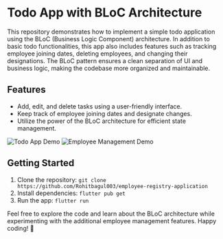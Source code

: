 # Todo App with BLoC Architecture

This repository demonstrates how to implement a simple todo application using the BLoC (Business Logic Component) architecture. In addition to basic todo functionalities, this app also includes features such as tracking employee joining dates, deleting employees, and changing their designations. The BLoC pattern ensures a clean separation of UI and business logic, making the codebase more organized and maintainable.

## Features

- Add, edit, and delete tasks using a user-friendly interface.
- Keep track of employee joining dates and designate changes.
- Utilize the power of the BLoC architecture for efficient state management.

![Todo App Demo](demo/todo_app.gif)
![Employee Management Demo](demo/employee_management.gif)

## Getting Started

1. Clone the repository: `git clone https://github.com/Rohitbagul003/employee-registry-application`
2. Install dependencies: `flutter pub get`
3. Run the app: `flutter run`

Feel free to explore the code and learn about the BLoC architecture while experimenting with the additional employee management features. Happy coding! 🚀

